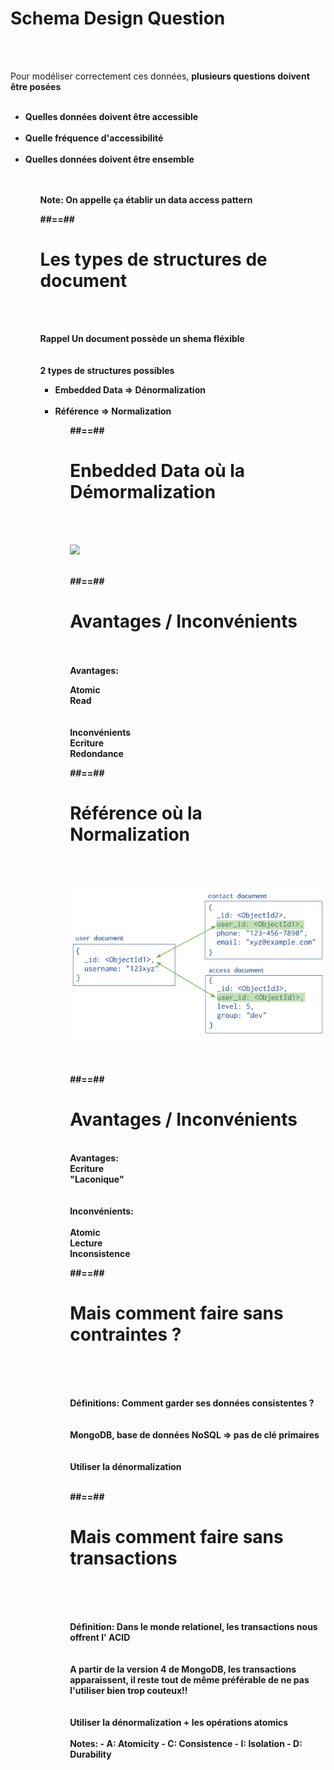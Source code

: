 <!-- .slide: class="sfeir-basic-slide"-->
# Schema Design Question
<br><br>
<div>Pour modéliser correctement ces données, <strong>plusieurs<strong> questions doivent être posées</div>
<br>
<ul>
 <li> Quelles données doivent être accessible</li>
 <br> 
 <li> Quelle fréquence d'accessibilité</li>
 <br>
 <li>Quelles données doivent être ensemble</li>
<ul>
<br><br>
Note: On appelle ça établir un data access pattern

##==##

<!-- .slide: class="sfeir-basic-slide"-->
# Les types de structures de document
<br><br>
<div><strong>Rappel</strong> Un document possède un shema fléxible</div>
<br><br>
2 types de structures possibles
<br>
<ul>
  <li>Embedded Data => <strong>Dénormalization</strong></li>
  <br>
  <li>Référence => <strong>Normalization</strong></li>
<ul>

##==##

<!-- .slide: class="sfeir-basic-slide"-->
# Enbedded Data où la Démormalization
<br><br>
<div class="full-center">
  <img src="../assets/images/Dénormalization.svg">
<div>
<br>

##==##

<!-- .slide: class="sfeir-basic-slide"-->
# Avantages / Inconvénients
<br><br>
Avantages:
<br>
<div class="flex-row">
  <div class="bold circle">Atomic</div>
  <div class="bold circle">Read</div>
</div>
<br><br>
Inconvénients
<br>
<div class="flex-row">
  <div class="bold circle">Ecriture</div>
  <div class="bold circle">Redondance<div>
</div>

##==##

<!-- .slide: class="sfeir-basic-slide"-->
# Référence où la Normalization
<br><br>
<div class="full-center">
  <img src="../assets/images/Normalization.svg">
</div>
<br><br>

##==##

<!-- slide: class="sfeir-basic-slide"-->
# Avantages / Inconvénients
<br>
Avantages: 
<br>
<div class="flex-row">
  <div class="bold circle">Ecriture</div>
  <div class="bold circle">"Laconique"</div>
</div>
<br><br>
Inconvénients:
<br><br>
<div class="flex-row">
  <div class="bold circle">Atomic</div>
  <div class="bold circle">Lecture</div>
  <div class="bold circle">Inconsistence</div>
</div>

##==##

<!-- .slide: class="sfeir-basic-slide"-->
# Mais comment faire sans contraintes ? 
<br><br><br>
<div><strong>Définitions:</strong> Comment garder ses données consistentes ?</div>
<br><br>
<div>
  MongoDB, base de données NoSQL => pas de clé primaires
</div>
<br><br>
<div class="important bold center">Utiliser la dénormalization</div>
<br>

##==##

<!-- .slide: class="sfeir-basic-slide"-->
# Mais comment faire sans transactions
<br><br><br>
<div><strong>Définition: </strong>
  Dans le monde relationel, les transactions nous offrent l' ACID
</div> 
<br><br>
<div> A partir de la version 4 de MongoDB, les transactions apparaissent, il reste tout de même préférable de ne pas l'utiliser bien trop couteux!!</div>
<br><br>
<div class="important bold center">Utiliser la dénormalization + les opérations atomics</div>
<br>
Notes: 
 - A: Atomicity
 - C: Consistence
 - I: Isolation
 - D: Durability